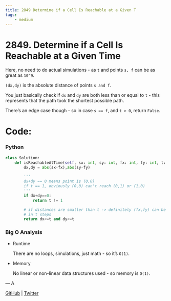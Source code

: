 ```yaml
---
title: 2849 Determine if a Cell Is Reachable at a Given T
tags:
    - medium
---
```



# 2849. Determine if a Cell Is Reachable at a Given Time

Here, no need to do actual simulations - as `t` and points `s, f` can be as great as `10^9`. 

`(dx,dy)` is the absolute distance of points `s and f`. 

You just basically check if `dx` and `dy` are both less than or equal to `t` - this represents that the path took the shortest possible path. 

There’s an edge case though - so in case `s == f`, and `t > 0`, return `False`.

# Code:

### Python

```python
class Solution:
    def isReachableAtTime(self, sx: int, sy: int, fx: int, fy: int, t: int) -> bool:
        dx,dy = abs(sx-fx),abs(sy-fy)

        '''
        dx+dy == 0 means point is (0,0)
        if t == 1, obviously (0,0) can't reach (0,1) or (1,0)
        '''
        if dx+dy==0:
            return t != 1        

        # if distances are smaller than t -> definitely (fx,fy) can be travelled to by (sx,sy) 
        # in t steps
        return dx<=t and dy<=t
```

### Big O Analysis

- Runtime
    
    There are no loops, simulations, just math - so it’s `O(1)`.
    
- Memory
    
    No linear or non-linear data structures used - so memory is `O(1)`.
    

— A

[GitHub](https://github.com/AtharvaKamble) | [Twitter](https://twitter.com/AtharvaKamble07)
